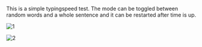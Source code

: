 This is a simple typingspeed test. The mode can be toggled between random words and a whole sentence and it can be restarted after time is up.


![1](https://user-images.githubusercontent.com/93218724/159562861-c7f784f7-27a5-4e71-87f3-10356c1c8505.png)


![2](https://user-images.githubusercontent.com/93218724/159564757-df9a5c61-58b1-48a2-98b3-57300ea269a1.png)
